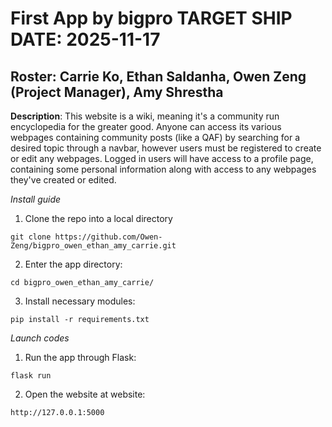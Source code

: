 # First App by bigpro TARGET SHIP DATE: 2025-11-17
## Roster: Carrie Ko, Ethan Saldanha, Owen Zeng (Project Manager), Amy Shrestha
**Description**: This website is a wiki, meaning it's a community run encyclopedia for the greater good. Anyone can access its various webpages containing community posts (like a QAF) by searching for a desired topic through a navbar, however users must be registered to create or edit any webpages. Logged in users will have access to a profile page, containing some personal information along with access to any webpages they've created or edited.

*Install guide*
1) Clone the repo into a local directory
```
git clone https://github.com/Owen-Zeng/bigpro_owen_ethan_amy_carrie.git
```  
2) Enter the app directory:
```
cd bigpro_owen_ethan_amy_carrie/
```  
3) Install necessary modules:
```
pip install -r requirements.txt
```  

*Launch codes*
1) Run the app through Flask:
```
flask run
```
2) Open the website at website:
```
http://127.0.0.1:5000
```  

